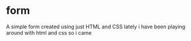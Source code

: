 # form
A simple form created using just HTML and CSS
lately i have been playing around with html and css so i came 
